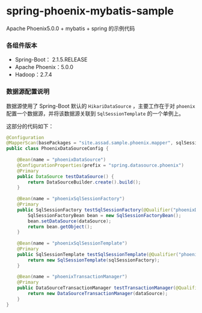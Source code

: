 # spring-phoenix-mybatis-sample

Apache Phoenix5.0.0 + mybatis + spring 的示例代码



### 各组件版本

- Spring-Boot： 2.1.5.RELEASE
- Apache Phoenix：5.0.0
- Hadoop：2.7.4



### 数据源配置说明

数据源使用了 Spring-Boot 默认的 `HikariDataSource` ，主要工作在于对 `phoenix` 配置一个数据源，并将该数据源关联到 `SqlSessionTemplate` 的一个单例上。

这部分的代码如下：

```java
@Configuration
@MapperScan(basePackages = "site.assad.sample.phoenix.mapper", sqlSessionTemplateRef = "phoenixSqlSessionTemplate")
public class PhoenixDataSourceConfig {
    
    @Bean(name = "phoenixDataSource")
    @ConfigurationProperties(prefix = "spring.datasource.phoenix")
    @Primary
    public DataSource testDataSource() {
        return DataSourceBuilder.create().build();
    }
    
    @Bean(name = "phoenixSqlSessionFactory")
    @Primary
    public SqlSessionFactory testSqlSessionFactory(@Qualifier("phoenixDataSource") DataSource dataSource) throws Exception {
        SqlSessionFactoryBean bean = new SqlSessionFactoryBean();
        bean.setDataSource(dataSource);
        return bean.getObject();
    }
    
    @Bean(name = "phoenixSqlSessionTemplate")
    @Primary
    public SqlSessionTemplate testSqlSessionTemplate(@Qualifier("phoenixSqlSessionFactory") SqlSessionFactory sqlSessionFactory) {
        return new SqlSessionTemplate(sqlSessionFactory);
    }
    
    @Bean(name = "phoenixTransactionManager")
    @Primary
    public DataSourceTransactionManager testTransactionManager(@Qualifier("phoenixDataSource") DataSource dataSource) {
        return new DataSourceTransactionManager(dataSource);
    }
}
```



### 